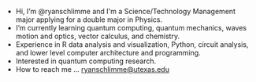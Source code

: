 - Hi, I’m @ryanschlimme and I'm a Science/Technology Management major applying for a double major in Physics.
- I’m currently learning quantum computing, quantum mechanics, waves motion and optics, vector calculus, and chemistry.
- Experience in R data analysis and visualization, Python, circuit analysis, and lower level computer architecture and programming.
- Interested in quantum computing research.
- How to reach me ... ryanschlimme@utexas.edu


<!---
ryanschlimme/ryanschlimme is a ✨ special ✨ repository because its `README.md` (this file) appears on your GitHub profile.
You can click the Preview link to take a look at your changes.
--->
